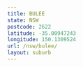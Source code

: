 ```yaml
---
title: BULEE
state: NSW
postcode: 2622
latitude: -35.00947243
longitude: 150.1309524
url: /nsw/bulee/
layout: suburb
---
```

